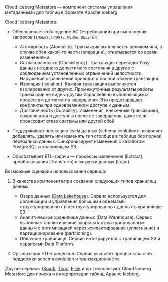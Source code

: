 Cloud Iceberg Metastore — компонент системы управления метаданными для таблиц в формате Apache Iceberg. 

Cloud Iceberg Metastore:

- Обеспечивает соблюдение ACID-требований при выполнении запросов (`INSERT`, `UPDATE`, `MERGE`, `DELETE`):

    - Атомарность (Atomicity). Транзакция выполняется целиком или, в случае сбоя какой-то части (операции), откатывается со всеми изменениями.
    - Согласованность (Consistency). Транзакция переводит базу данных из одного допустимого состояния в другое с соблюдением установленных ограничений целостности. Нарушение ограничений приводит к полной отмене транзакции.
    - Изоляция (Isolation). Каждая транзакция выполняется изолированно от других. Промежуточные результаты работы транзакции не видны другим параллельно выполняющимся процессам до момента завершения. Это предотвращает конфликты при одновременном доступе к данным.
    - Долговечность (Durability). Изменения, внесенные транзакцией, сохраняются и доступны после ее завершения, даже если происходит отказ системы или другой сбой.

- Поддерживает эволюцию схем данных (schema evolution): позволяет добавлять, удалять или изменять тип столбцов в таблице без полной перезаписи данных. Синхронизирует изменения с каталогом PostgreSQL и хранилищем S3.
- Обрабатывает ETL-задачи — процессы извлечения (Extract), преобразования (Transform) и загрузки данных (Load).

Возможные сценарии использования сервиса:

1. В качестве компонента при создании следующих типов хранилищ данных:

   - Озеро данных ([Data Lakehouse](/ru/data-processing/dlh/concepts/about)). Сервис используется для организации и управления большими объемами структурированных и неструктурированных данных в хранилище S3.
   - Аналитическое хранилище данных (Data Warehouse). Сервис выполняет аналитические запросы к структурированным данным с оптимизацией через компактирование (уплотнение) и партиционирование (partitioning).
   - Облачное хранилище. Сервис интегрируется с хранилищем S3 и сервисами Data Platform.

1. Организация ETL-процессов. Сервис ускоряет процессы за счет поддержки schema evolution и транзакционности.

Другие сервисы ([Spark](/ru/data-platform/spark/concepts/about), [Trino](/ru/data-processing/trino/concepts/about), [Flink](/ru/data-processing/flink/concepts/about) и др.) используют Cloud Iceberg Metastore для поиска и интерпретации таблиц Apache Iceberg.

